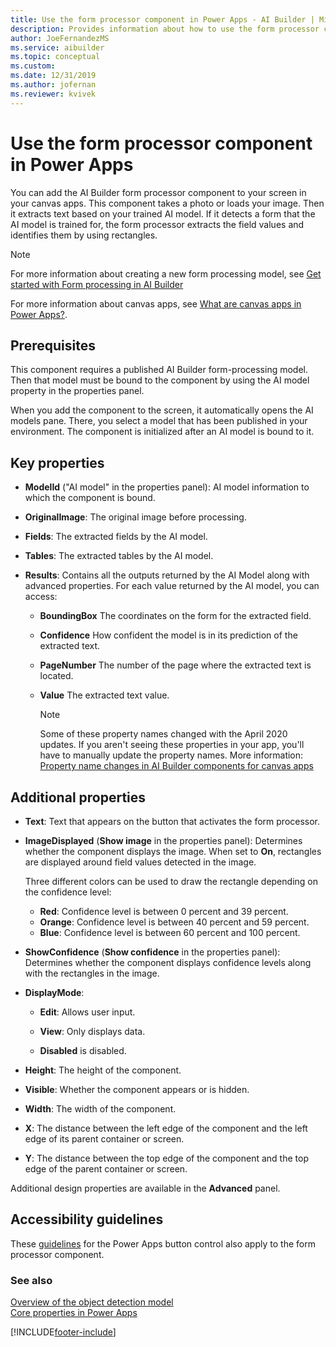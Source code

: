 ```yaml
---
title: Use the form processor component in Power Apps - AI Builder | Microsoft Docs
description: Provides information about how to use the form processor component in Power Apps
author: JoeFernandezMS
ms.service: aibuilder
ms.topic: conceptual
ms.custom: 
ms.date: 12/31/2019
ms.author: jofernan
ms.reviewer: kvivek
---
```


# Use the form processor component in Power Apps

You can add the AI Builder form processor component to your screen in your canvas apps. This component takes a photo or loads your image. Then it extracts text based on your trained AI model. If it detects a form that the AI model is trained for, the form processor extracts the field values and identifies them by using rectangles.

 > [!NOTE]
 > For more information about creating a new form processing model, see [Get started with Form processing in AI Builder](/learn/modules/get-started-with-form-processing/)
 >
 > For more information about canvas apps, see [What are canvas apps in Power Apps?](/powerapps/maker/canvas-apps/getting-started).

## Prerequisites

This component requires a published AI Builder form-processing model. Then that model must be bound to the component by using the AI model property in the properties panel.

When you add the component to the screen, it automatically opens the AI models pane. There, you select a model that has been published in your environment. The component is initialized after an AI model is bound to it.

## Key properties

- **ModelId** ("AI model" in the properties panel): AI model information to which the component is bound.

- **OriginalImage**: The original image before processing.

- **Fields**: The extracted fields by the AI model.

- **Tables**: The extracted tables by the AI model. 

- **Results**: Contains all the outputs returned by the AI Model along with advanced properties. For each value returned by the AI model, you can access:

  - **BoundingBox** The coordinates on the form for the extracted field.

  - **Confidence** How confident the model is in its prediction of the extracted text.

  - **PageNumber** The number of the page where the extracted text is located.

  - **Value** The extracted text value.

    > [!NOTE]
    > Some of these property names changed with the April 2020 updates. If you aren't seeing these properties in your app, you'll have to manually update the property names. More information: [Property name changes in AI Builder components for canvas apps](use-in-powerapps-overview.md#property-name-changes-in-ai-builder-components-for-canvas-apps)

## Additional properties

- **Text**: Text that appears on the button that activates the form processor.

- **ImageDisplayed** (**Show image** in the properties panel): Determines whether the component displays the image. When set to **On**, rectangles are displayed around field values detected in the image.

  Three different colors can be used to draw the rectangle depending on the confidence level:
  - **Red**: Confidence level is between 0 percent and 39 percent.
  - **Orange**: Confidence level is between 40 percent and 59 percent.
  - **Blue**: Confidence level is between 60 percent and 100 percent.

- **ShowConfidence** (**Show confidence** in the properties panel): Determines whether the component displays confidence levels along with the rectangles in the image.

- **DisplayMode**:

  - **Edit**: Allows user input.

  - **View**: Only displays data.

  - **Disabled** is disabled.

- **Height**: The height of the component.

- **Visible**: Whether the component appears or is hidden.

- **Width**: The width of the component.

- **X**: The distance between the left edge of the component and the left edge of its parent container or screen.

- **Y**: The distance between the top edge of the component and the top edge of the parent container or screen.

Additional design properties are available in the **Advanced** panel.

## Accessibility guidelines
These [guidelines](/powerapps/maker/canvas-apps/controls/control-button) for the Power Apps button control also apply to the form processor component.

### See also

[Overview of the object detection model](object-detection-overview.md)  
[Core properties in Power Apps](/powerapps/maker/canvas-apps/controls/properties-core)


[!INCLUDE[footer-include](includes/footer-banner.md)]
